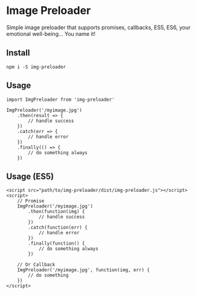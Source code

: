 # Image Preloader

Simple image preloader that supports promises, callbacks, ES5, ES6, your emotional well-being... You name it!

## Install

```
npm i -S img-preloader
```

## Usage

```
import ImgPreloader from 'img-preloader'

ImgPreloader('/myimage.jpg')
    .then(result => {
        // handle success
    })
    .catch(err => {
        // handle error
    })
    .finally(() => {
        // do something always
    })
```

## Usage (ES5)

```
<script src="path/to/img-preloader/dist/img-preloader.js"></script>
<script>
    // Promise
    ImgPreloader('/myimage.jpg')
        .then(function(img) {
            // handle success
        })
        .catch(function(err) {
            // handle error
        })
        .finally(function() {
            // do something always
        })
    
    // Or Callback
    ImgPreloader('/myimage.jpg', function(img, err) {
        // do something
    })
</script>
```